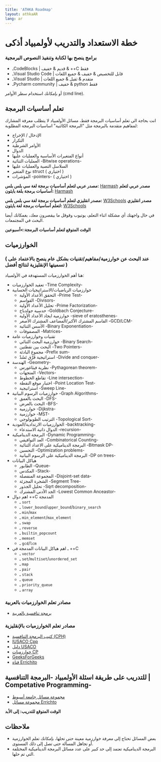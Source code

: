 ```yaml
---
title: 'ATHKA Roadmap'
layout: athkaAR
lang: ar
---
```

# خطة الاستعداد والتدريب لأولمبياد أذكى
### برامج ينصح بها لكتابة وتنفيذ النصوص البرمجية
- ـCodeBlocks | قديم & خفيف & ++C فقط
- ـVisual Studio Code | قابل للتخصيص & خفيف & جميع اللغات
- ـVisual Studio | متقدم & ثقيل & جميع اللغات
- ـPycharm community | خفيف & python فقط

أو بإمكانك استخدام سطر الأوامر (cmd line).

## تعلم أساسيات البرمجة
انت بحاجة الى تعلم أساسيات البرمجة فقط، مسائل الأولمبياد لا يتطلب معرفة المشارك لمفاهيم متقدمة بالبرمجة مثل "البرمجة الكائنية"
اساسيات البرمجة المطلوبة: 
- الإدخال / الإخراج
- التكرار
- الأوامر الشرطية
- الدوال 
- أنواع المتغيرات الأساسية والعمليات عليها
- العمليات الثنائية -Bitwise operations-
- السلاسل النصية والعمليات عليها
- نوع المتغير struct ( اختياري ) 
- المؤشرات -pointers- ( اختياري )

**مصدر عربي لتعلم أساسيات برمجة لغة سي بلس بلس:** [Harmash](https://harmash.com/tutorials/cplusplus/overview)
**مصدر عربي لتعلم أساسيات برمجة بلغة بايثون:** [Harmash](https://harmash.com/tutorials/python/overview)

**مصدر انقليزي لتعلم أساسيات برمجة لغة سي بلس بلس:** [W3Schools](https://www.w3schools.com/cpp/)
**مصدر انقليزي لتعلم أساسيات برمجة لغة بايثون:** [W3Schools](https://www.w3schools.com/python/)


في حال واجهتك أي مشكلة اثناء التعلم، يوتيوب وقوقل ما بيقصرون معك، بغمكانك أيضا البحث في المجتمعات.


**الوقت المتوقع لتعلم أساسيات البرمجة:>أسبوعين**

## الخوارزميات
### ( عند البحث عن خوارزمية/مفاهيم/تقنيات بشكل عام ينصح بالاعتماد على تسميتها الإنقليزية لنتائج أفضل )
هنا أهم الخوارزميات المستهدفة في الأولمبياد:
- تعقيد الخوارزميات -Time Complexity-
- خوارزميات الرياضيات/الاستراتيجيات الحسابية
  - التحقق الأعداد الأولية -Prime Test-
  - القواسم -Divisors-
  - تحليل الأعداد الأولية -Prime Factorization-
  - حدسية جولدباخ -Goldbach Conjecture-
  - خوارزمية ايجاد الأعداد الأولية -sieve of eratosthenes-
  - القاسم المشترك الأكبر/المضاعف المشترك الأصغر -GCD/LCM-
  - الأسس الثنائية -Binary Exponentiation-
  - المصفوفات -Matrices-
- تقنيات وخوارزميات عامة
  - خوارزمية البحث الثنائي -Binary Search-
  - البحث بين نقطتين -Two Pointers-
  - مجموع البادئة -Prefix sum-
  - استراتيجية فَرِّق تَسُدْ -Divide and conquer-
- الهندسة -Geometry-
  - نظرية فيثاغورس -Pythagorean theorem-
  - المتجهات -Vectors-
  - تقاطع الخطوط -Line intersection-
  - اختبار موقع النقطة -Point Location Test-
  - استراتيجية -Sweep Line-
- خوارزميات الرسوم البيانية -Graph Algorithms-
  - البحث بالعمق -DFS-
  - البحث بالعرض -BFS-
  - خوارزمية -Dijkstra-
  - خوارزمية -MST-
  - الترتيب الطوبولوجي -Topological Sort-
- الخوارزميات الارتدادية/العودية -backtracking-
  - الدوال ذاتية الاستدعاء -recursion- 
- البرمجة الديناميكية -Dynamic Programming-
  - العد التوافيقي -Combinatorical Counting-
  - البرمجة الديناميكية على الاعداد الثنائية -Bitmask DP-
  - التحسين -Optimization problems-
  - البرمجة الديناميكية على الرسوم البيانية -DP on trees-
- هياكل البيانات
  - الطابور -Queue-
  - المكدس -Stack-
  - المجموعة المنفصلة -Disjoint-set data-
  - الشجرة المجزئة -Segment Tree-
  - تحليل الجذور -Sqrt decomposition-
  - الجد الأدنى المشترك -Lowest Common Anceastor-
- اهم دوال ++C المدمجة
  - ـ `sort`
  - ـ `lower_bound`/`upper_bound`/`binary_search`
  - ـ `min`/`max`
  - ـ `min_element`/`max_element`
  - ـ `swap`
  - ـ `reverse`
  - ـ `builtin_popcount`
  - ـ `memset`
  - ـ `gcd`/`lcm`
- ـ اهم هياكل البيانات المدمجة في ++C
  - ـ `vector`
  - ـ `set`/`multiset`/`unordered_set`
  - ـ `map`
  - ـ `pair`
  - ـ `stack`
  - ـ `queue`
  - ـ `priority_queue`
  - ـ `array`

### مصادر تعلم الخوارزميات بالعربية
- [برمجة تنافسية بالعربية](https://www.youtube.com/@ArabicCompetitiveProgramming) 
<!-- - مدونة البرمجة التنافسية العربية -->

### مصادر تعلم الخوارزميات بالإنقليزية
- [كتيب البرمجة التنافسية (CPH)](https://cses.fi/book/book.pdf)
- [IUSACO Cpp](https://darrenyao.com/usacobook/cpp.pdf)
- [دليل USACO](https://usaco.guide/)
- [خوارزميات CP](https://cp-algorithms.com/)
- [GeeksForGeeks](https://www.geeksforgeeks.org/competitive-programming-a-complete-guide/)
- [قناة Errichito](https://www.youtube.com/c/Errichto)


## للتدريب على طريقة اسئلة الأولمبياد -البرمجة التنافسية | Competative Programming-
- [مجموعة مسائل جامعة أسيوط](https://codeforces.com/group/MWSDmqGsZm/contests)
- [مجموعة مسائل Errichto](https://codeforces.com/group/yg7WhsFsAp/contests)

**الوقت المتوقع للتدريب: إلى الأبد**

## ملاحظات
- بعض المسائل تحتاج إلى معرفة خوارزمية معينة حتى تحلها، بإمكانك تعلم الخوارزمية أو تجاهل المسألة حتى تصل إلى ذلك المستوى.
- البرمجة الديناميكية تعتمد إلى حد كبير على عدد مسائل البرمجة الديناميكية المختلفة التي تم حلها.
